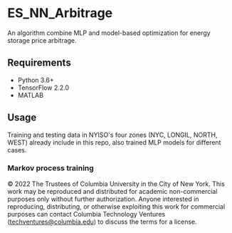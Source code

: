 # ES_NN_Arbitrage
An algorithm combine MLP and model-based optimization for energy storage price arbitrage. 
## Requirements

* Python 3.6+
* TensorFlow 2.2.0
* MATLAB


## Usage
Training and testing data in NYISO's four zones (NYC, LONGIL, NORTH, WEST) already include in this repo, also trained MLP models for different cases. 

### Markov process training
© 2022 The Trustees of Columbia University in the City of New York. This work may be reproduced and distributed for academic non-commercial purposes only without further authorization.  Anyone interested in reproducing, distributing, or otherwise exploiting this work for commercial purposes can contact Columbia Technology Ventures (techventures@columbia.edu) to discuss the terms for a license.
